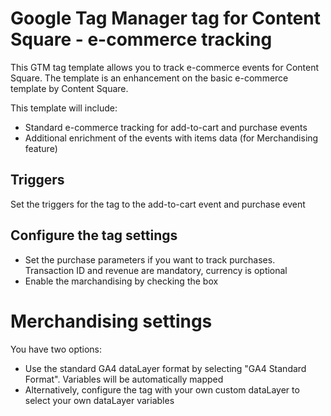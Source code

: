 # Google Tag Manager tag for Content Square - e-commerce tracking
This GTM tag template allows you to track e-commerce events for Content Square.
The template is an enhancement on the basic e-commerce template by Content Square. 

This template will include:

* Standard e-commerce tracking for add-to-cart and purchase events
* Additional enrichment of the events with items data (for Merchandising feature)

## Triggers
Set the triggers for the tag to the add-to-cart event and purchase event

## Configure the tag settings
* Set the purchase parameters if you want to track purchases. Transaction ID and revenue are mandatory, currency is optional
* Enable the marchandising by checking the box

# Merchandising settings
You have two options:
* Use the standard GA4 dataLayer format by selecting "GA4 Standard Format". Variables will be automatically mapped
* Alternatively, configure the tag with your own custom dataLayer to select your own dataLayer variables

